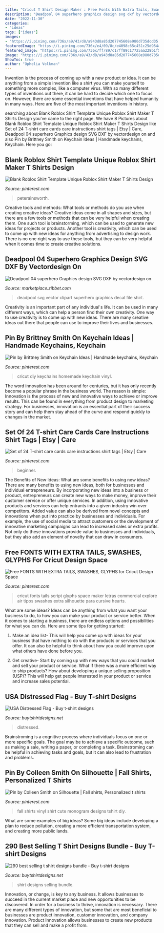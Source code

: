 ```yaml
---
title: "Cricut T Shirt Design Maker : Free Fonts With Extra Tails, Swashes, Glyphs For Cricut Design Space"
description: "Deadpool 04 superhero graphics design svg dxf by vectordesign on"
date: "2022-11-30"
categories:
- "ideas"
tags: ["ideas"]
images:
- "https://i.pinimg.com/736x/a9/43/d8/a943d8a85d207745608e980d735dcd35.jpg"
featuredImage: "https://i.pinimg.com/736x/e4/09/8c/e4098c65c451c25d95449fa3907389ad.jpg"
featured_image: "https://i.pinimg.com/736x/ff/89/c1/ff89c17725aa228b1f54e466e669f81f.jpg"
image: "https://i.pinimg.com/736x/a9/43/d8/a943d8a85d207745608e980d735dcd35.jpg"
ShowToc: true
author: "Ophelia Volkman"
---
```



Invention is the process of coming up with a new product or idea. It can be anything from a simple invention like a shirt you can make yourself to something more complex, like a computer virus. With so many different types of inventions out there, it can be hard to decide which one to focus on. However, there are some essential inventions that have helped humanity in many ways. Here are five of the most important inventions in history.

	

		
searching about Blank Roblox Shirt Template Unique Roblox Shirt Maker T Shirts Design you've came to the right page. We have 8 Pictures about Blank Roblox Shirt Template Unique Roblox Shirt Maker T Shirts Design like Set of 24 T-shirt care cards care instructions shirt tags | Etsy | Care, Deadpool 04 superhero Graphics design SVG DXF by vectordesign on and also Pin by Brittney Smith on Keychain Ideas | Handmade keychains, Keychain. Here you go:
		
    
## Blank Roblox Shirt Template Unique Roblox Shirt Maker T Shirts Design

<img loading=lazy src="https://i.pinimg.com/736x/68/46/1e/68461ead5c8444195ff15c67007167de.jpg" onerror="this.onerror=null;this.src='https://tse3.mm.bing.net/th?id=OIP.kU7f19nudVDxa97zfF2zjAHaFj&amp;pid=15.1';" alt="Blank Roblox Shirt Template Unique Roblox Shirt Maker T Shirts Design">

_Source: pinterest.com_

>peterainsworth. 

	

Creative tools and methods: What tools or methods do you use when creating creative ideas?
Creative ideas come in all shapes and sizes, but there are a few tools or methods that can be very helpful when creating them. One such tool is brainstorming, which can be used to generate new ideas for projects or products. Another tool is creativity, which can be used to come up with new ideas for anything from advertising to design work. There is no one right way to use these tools, but they can be very helpful when it comes time to create creative solutions.

    
## Deadpool 04 Superhero Graphics Design SVG DXF By Vectordesign On

<img loading=lazy src="https://dtkp6g0samjql.cloudfront.net/uploads/photo/file/15057652/6b8d85e8-a763-454f-9b21-cfaccb0390cc.jpg" onerror="this.onerror=null;this.src='https://tse2.mm.bing.net/th?id=OIP.xAeRMjgR62Dwt-zdkS2koAHaHZ&amp;pid=15.1';" alt="Deadpool 04 superhero Graphics design SVG DXF by vectordesign on">

_Source: marketplace.zibbet.com_

>deadpool svg vector clipart superhero graphics decal file shirt. 

	

Creativity is an important part of any individual's life. It can be used in many different ways, which can help a person find their own creativity. One way to use creativity is to come up with new ideas. There are many creative ideas out there that people can use to improve their lives and businesses.

    
## Pin By Brittney Smith On Keychain Ideas | Handmade Keychains, Keychain

<img loading=lazy src="https://i.pinimg.com/736x/a9/43/d8/a943d8a85d207745608e980d735dcd35.jpg" onerror="this.onerror=null;this.src='https://tse3.mm.bing.net/th?id=OIP.nRQx1hXG_9Tl1-xyebEtPgHaJ4&amp;pid=15.1';" alt="Pin by Brittney Smith on Keychain Ideas | Handmade keychains, Keychain">

_Source: pinterest.com_

>cricut diy keychains homemade keychain vinyl. 

	

The word innovation has been around for centuries, but it has only recently become a popular phrase in the business world. The reason is simple: Innovation is the process of new and innovative ways to achieve or improve results. This can be found in everything from product design to marketing strategy. For businesses, innovation is an essential part of their success story and can help them stay ahead of the curve and respond quickly to changes in the market.

    
## Set Of 24 T-shirt Care Cards Care Instructions Shirt Tags | Etsy | Care

<img loading=lazy src="https://i.pinimg.com/736x/ff/89/c1/ff89c17725aa228b1f54e466e669f81f.jpg" onerror="this.onerror=null;this.src='https://tse4.mm.bing.net/th?id=OIP.MKRZNYZdE2csYZwl0yIq-gHaJ3&amp;pid=15.1';" alt="Set of 24 T-shirt care cards care instructions shirt tags | Etsy | Care">

_Source: pinterest.com_

>beginner. 

	

The Benefits of New Ideas: What are some benefits to using new ideas?
There are many benefits to using new ideas, both for businesses and individual entrepreneurs. By incorporating new ideas into a business or product, entrepreneurs can create new ways to make money, improve their customer service or offer unique services. In addition, using innovative products and services can help entrants into a given industry win over competitors.
Added value can also be derived from novel concepts and innovations when put into practice by businesses and individuals. For example, the use of social media to attract customers or the development of innovative marketing campaigns can lead to increased sales or extra profits. Not only do these innovations provide value to businesses and individuals, but they also add an element of novelty that can draw in consumers.

    
## Free FONTS WITH EXTRA TAILS, SWASHES, GLYPHS For Cricut Design Space

<img loading=lazy src="https://i.pinimg.com/736x/e4/09/8c/e4098c65c451c25d95449fa3907389ad.jpg" onerror="this.onerror=null;this.src='https://tse1.mm.bing.net/th?id=OIP.bz9rGVNy9iQlKz3Rs5sWzwAAAA&amp;pid=15.1';" alt="Free FONTS WITH EXTRA TAILS, SWASHES, GLYPHS for Cricut Design Space">

_Source: pinterest.com_

>cricut fonts tails script glyphs space maker letras commercial explore air tipos swashes extra silhouette para cursive hearts. 

	

What are some ideas?
Ideas can be anything from what you want your business to do, to how you can make your product or service better. When it comes to starting a business, there are endless options and possibilities for what you can do. Here are some tips for getting started: 
1. Make an idea list- This will help you come up with ideas for your business that have nothing to do with the products or services that you offer. It can also be helpful to think about how you could improve upon what others have done before you.

2. Get creative- Start by coming up with new ways that you could market and sell your product or service. What if there was a more efficient way to ship products? How about developing a unique selling proposition (USP)? This will help get people interested in your product or service and increase sales potential. 


    
## USA Distressed Flag - Buy T-shirt Designs

<img loading=lazy src="https://www.buytshirtdesigns.net/wp-content/uploads/2020/06/27.-USA-Distressed-Flag-BTD-4-768x768.jpg" onerror="this.onerror=null;this.src='https://tse3.mm.bing.net/th?id=OIP.NUNMBq0iawy-K60gpdXd7wHaHa&amp;pid=15.1';" alt="USA Distressed Flag - Buy t-shirt designs">

_Source: buytshirtdesigns.net_

>distressed. 

	

Brainstroming is a cognitive process where individuals focus on one or more specific goals. The goal may be to achieve a specific outcome, such as making a sale, writing a paper, or completing a task. Brainstroming can be helpful in achieving tasks and goals, but it can also lead to frustration and problems.

    
## Pin By Colleen Smith On Silhouette | Fall Shirts, Personalized T Shirts

<img loading=lazy src="https://i.pinimg.com/736x/74/85/5a/74855a7603c9d32d54cd575c93f3786b.jpg" onerror="this.onerror=null;this.src='https://tse4.mm.bing.net/th?id=OIP.utupeZtEQCRsGC2qL_l7nAHaNK&amp;pid=15.1';" alt="Pin by Colleen Smith on Silhouette | Fall shirts, Personalized t shirts">

_Source: pinterest.com_

>fall shirts vinyl shirt cute monogram designs tshirt diy. 

	

What are some examples of big ideas?
Some big ideas include developing a plan to reduce pollution, creating a more efficient transportation system, and creating more public lands.

    
## 290 Best Selling T Shirt Designs Bundle - Buy T-shirt Designs

<img loading=lazy src="https://www.buytshirtdesigns.net/wp-content/uploads/2021/01/p-21-453-800x795.png" onerror="this.onerror=null;this.src='https://tse1.mm.bing.net/th?id=OIP.7zNw9bRq-kftWppIyY3v2gHaHX&amp;pid=15.1';" alt="290 best selling t shirt designs bundle - Buy t-shirt designs">

_Source: buytshirtdesigns.net_

>shirt designs selling bundle. 

	

Innovation, or change, is key to any business. It allows businesses to succeed in the current market place and new opportunities to be discovered. In order for a business to thrive, innovation is necessary. There are many different types of innovation, but some that are most beneficial to businesses are product innovation, customer innovation, and company innovation. Product Innovation allows businesses to create new products that they can sell and make a profit from.

